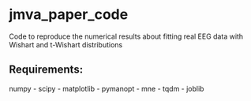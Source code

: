 # jmva_paper_code
Code to reproduce the numerical results about fitting real EEG data with Wishart and t-Wishart distributions


## Requirements: 
numpy - scipy - matplotlib - pymanopt - mne - tqdm - joblib
